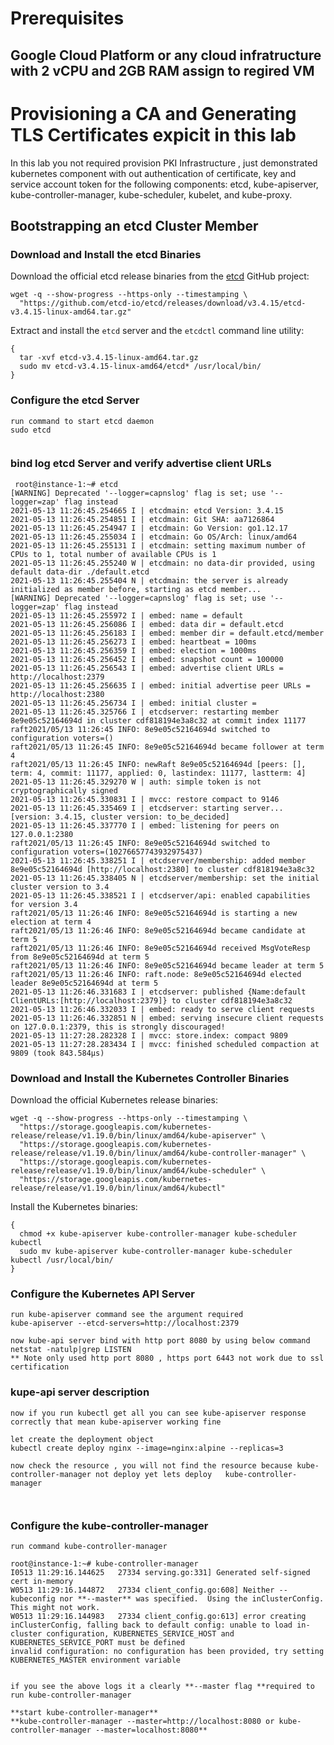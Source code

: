 # Prerequisites

## Google Cloud Platform or any cloud infratructure with 2 vCPU and 2GB RAM assign to regired VM

 # Provisioning a CA and Generating TLS Certificates expicit in this lab

In this lab you not required provision PKI Infrastructure , just demonstrated kubernetes component with out authentication of certificate, key and service account token for the following components: etcd, kube-apiserver, kube-controller-manager, kube-scheduler, kubelet, and kube-proxy.


## Bootstrapping an etcd Cluster Member

### Download and Install the etcd Binaries

Download the official etcd release binaries from the [etcd](https://github.com/etcd-io/etcd) GitHub project:

```
wget -q --show-progress --https-only --timestamping \
  "https://github.com/etcd-io/etcd/releases/download/v3.4.15/etcd-v3.4.15-linux-amd64.tar.gz"
```

Extract and install the `etcd` server and the `etcdctl` command line utility:

```
{
  tar -xvf etcd-v3.4.15-linux-amd64.tar.gz
  sudo mv etcd-v3.4.15-linux-amd64/etcd* /usr/local/bin/
}
```
### Configure the etcd Server

```
run command to start etcd daemon
sudo etcd
  
```
### bind log etcd Server and verify advertise client URLs

```
 root@instance-1:~# etcd
[WARNING] Deprecated '--logger=capnslog' flag is set; use '--logger=zap' flag instead
2021-05-13 11:26:45.254665 I | etcdmain: etcd Version: 3.4.15
2021-05-13 11:26:45.254851 I | etcdmain: Git SHA: aa7126864
2021-05-13 11:26:45.254947 I | etcdmain: Go Version: go1.12.17
2021-05-13 11:26:45.255034 I | etcdmain: Go OS/Arch: linux/amd64
2021-05-13 11:26:45.255131 I | etcdmain: setting maximum number of CPUs to 1, total number of available CPUs is 1
2021-05-13 11:26:45.255240 W | etcdmain: no data-dir provided, using default data-dir ./default.etcd
2021-05-13 11:26:45.255404 N | etcdmain: the server is already initialized as member before, starting as etcd member...
[WARNING] Deprecated '--logger=capnslog' flag is set; use '--logger=zap' flag instead
2021-05-13 11:26:45.255972 I | embed: name = default
2021-05-13 11:26:45.256086 I | embed: data dir = default.etcd
2021-05-13 11:26:45.256183 I | embed: member dir = default.etcd/member
2021-05-13 11:26:45.256273 I | embed: heartbeat = 100ms
2021-05-13 11:26:45.256359 I | embed: election = 1000ms
2021-05-13 11:26:45.256452 I | embed: snapshot count = 100000
2021-05-13 11:26:45.256543 I | embed: advertise client URLs = http://localhost:2379
2021-05-13 11:26:45.256635 I | embed: initial advertise peer URLs = http://localhost:2380
2021-05-13 11:26:45.256734 I | embed: initial cluster =
2021-05-13 11:26:45.325766 I | etcdserver: restarting member 8e9e05c52164694d in cluster cdf818194e3a8c32 at commit index 11177
raft2021/05/13 11:26:45 INFO: 8e9e05c52164694d switched to configuration voters=()
raft2021/05/13 11:26:45 INFO: 8e9e05c52164694d became follower at term 4
raft2021/05/13 11:26:45 INFO: newRaft 8e9e05c52164694d [peers: [], term: 4, commit: 11177, applied: 0, lastindex: 11177, lastterm: 4]
2021-05-13 11:26:45.329270 W | auth: simple token is not cryptographically signed
2021-05-13 11:26:45.330831 I | mvcc: restore compact to 9146
2021-05-13 11:26:45.335469 I | etcdserver: starting server... [version: 3.4.15, cluster version: to_be_decided]
2021-05-13 11:26:45.337770 I | embed: listening for peers on 127.0.0.1:2380
raft2021/05/13 11:26:45 INFO: 8e9e05c52164694d switched to configuration voters=(10276657743932975437)
2021-05-13 11:26:45.338251 I | etcdserver/membership: added member 8e9e05c52164694d [http://localhost:2380] to cluster cdf818194e3a8c32
2021-05-13 11:26:45.338405 N | etcdserver/membership: set the initial cluster version to 3.4
2021-05-13 11:26:45.338521 I | etcdserver/api: enabled capabilities for version 3.4
raft2021/05/13 11:26:46 INFO: 8e9e05c52164694d is starting a new election at term 4
raft2021/05/13 11:26:46 INFO: 8e9e05c52164694d became candidate at term 5
raft2021/05/13 11:26:46 INFO: 8e9e05c52164694d received MsgVoteResp from 8e9e05c52164694d at term 5
raft2021/05/13 11:26:46 INFO: 8e9e05c52164694d became leader at term 5
raft2021/05/13 11:26:46 INFO: raft.node: 8e9e05c52164694d elected leader 8e9e05c52164694d at term 5
2021-05-13 11:26:46.331683 I | etcdserver: published {Name:default ClientURLs:[http://localhost:2379]} to cluster cdf818194e3a8c32
2021-05-13 11:26:46.332033 I | embed: ready to serve client requests
2021-05-13 11:26:46.332851 N | embed: serving insecure client requests on 127.0.0.1:2379, this is strongly discouraged!
2021-05-13 11:27:28.282328 I | mvcc: store.index: compact 9809
2021-05-13 11:27:28.283434 I | mvcc: finished scheduled compaction at 9809 (took 843.584µs)

```

### Download and Install the Kubernetes Controller Binaries

Download the official Kubernetes release binaries:

```
wget -q --show-progress --https-only --timestamping \
  "https://storage.googleapis.com/kubernetes-release/release/v1.19.0/bin/linux/amd64/kube-apiserver" \
  "https://storage.googleapis.com/kubernetes-release/release/v1.19.0/bin/linux/amd64/kube-controller-manager" \
  "https://storage.googleapis.com/kubernetes-release/release/v1.19.0/bin/linux/amd64/kube-scheduler" \
  "https://storage.googleapis.com/kubernetes-release/release/v1.19.0/bin/linux/amd64/kubectl"
```

Install the Kubernetes binaries:

```
{
  chmod +x kube-apiserver kube-controller-manager kube-scheduler kubectl
  sudo mv kube-apiserver kube-controller-manager kube-scheduler kubectl /usr/local/bin/
}
```

### Configure the Kubernetes API Server

```
run kube-apiserver command see the argument required 
kube-apiserver --etcd-servers=http://localhost:2379

now kube-api server bind with http port 8080 by using below command
netstat -natulp|grep LISTEN
** Note only used http port 8080 , https port 6443 not work due to ssl certification 
```
### kupe-api server description 
```
now if you run kubectl get all you can see kube-apiserver response correctly that mean kube-apiserver working fine 

let create the deployment object 
kubectl create deploy nginx --image=nginx:alpine --replicas=3

now check the resource , you will not find the resource because kube-controller-manager not deploy yet lets deploy   kube-controller-manager



```


### Configure the kube-controller-manager

```
run command kube-controller-manager 

root@instance-1:~# kube-controller-manager
I0513 11:29:16.144625   27334 serving.go:331] Generated self-signed cert in-memory
W0513 11:29:16.144872   27334 client_config.go:608] Neither --kubeconfig nor **--master** was specified.  Using the inClusterConfig.  This might not work.
W0513 11:29:16.144983   27334 client_config.go:613] error creating inClusterConfig, falling back to default config: unable to load in-cluster configuration, KUBERNETES_SERVICE_HOST and KUBERNETES_SERVICE_PORT must be defined
invalid configuration: no configuration has been provided, try setting KUBERNETES_MASTER environment variable


if you see the above logs it a clearly **--master flag **required to run kube-controller-manager

**start kube-controller-manager**
**kube-controller-manager --master=http://localhost:8080 or kube-controller-manager --master=localhost:8080**


  
```
